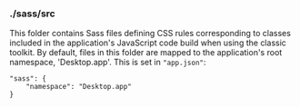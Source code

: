 ### ./sass/src

This folder contains Sass files defining CSS rules corresponding to classes
included in the application's JavaScript code build when using the classic toolkit.
By default, files in this folder are mapped to the application's root namespace, 'Desktop.app'.
This is set in `"app.json"`:

    "sass": {
        "namespace": "Desktop.app"
    }